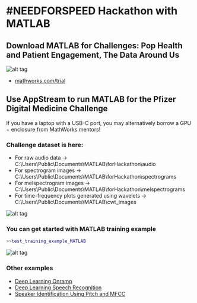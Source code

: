 # #NEEDFORSPEED Hackathon with MATLAB
## Download MATLAB for Challenges: Pop Health and Patient Engagement, The Data Around Us

![alt tag](https://user-images.githubusercontent.com/9381653/38444239-8e40fbbe-39bc-11e8-886a-e5d2996ddc34.png)

* [mathworks.com/trial](https:/www.mathworks.com/trial)

## Use AppStream to run MATLAB for the Pfizer Digital Medicine Challenge
If you have a laptop with a USB-C port, you may alternatively borrow a GPU + enclosure from MathWorks mentors!

### Challenge dataset is here:
* For raw audio data -> C:\Users\Public\Documents\MATLAB\forHackathon\audio
* For spectrogram images -> C:\Users\Public\Documents\MATLAB\forHackathon\spectrograms
* For melspectrogram images -> C:\Users\Public\Documents\MATLAB\forHackathon\melspectrograms
* For time-frequency plots generated using wavelets  -> C:\Users\Public\Documents\MATLAB\cwt_images

![alt tag](https://user-images.githubusercontent.com/9381653/38443336-5ba11340-39b9-11e8-873c-43afa3e893e5.PNG)
### You can get started with MATLAB training example
```MATLAB
>>test_training_example_MATLAB
```
![alt tag](https://user-images.githubusercontent.com/11076410/38442281-d1abb526-39b5-11e8-8821-64d0e0d7bf95.png)

### Other examples
* [Deep Learning Onramp](https://www.mathworks.com/training-schedule/deep-learning-onramp)
* [Deep Learning Speech Recognition](https://www.mathworks.com/help/nnet/examples/deep-learning-speech-recognition.html)
* [Speaker Identification Using Pitch and MFCC](https://www.mathworks.com/help/audio/examples/speaker-identification-using-pitch-and-mfcc.html)
